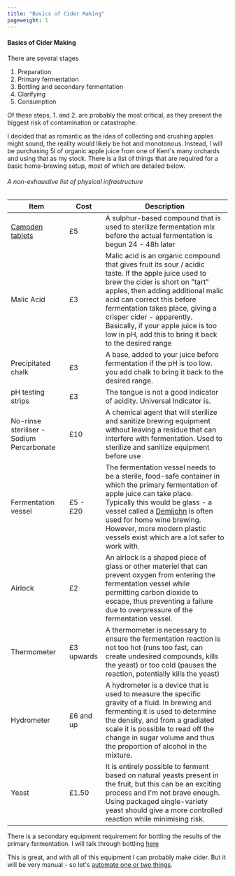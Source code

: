 ```yaml
---
title: "Basics of Cider Making"
pageweight: 1
---
```


#### Basics of Cider Making

There are several stages

1. Preparation
2. Primary fermentation
3. Bottling and secondary fermentation
4. Clarifying
5. Consumption

Of these steps, 1. and 2. are probably the most critical, as they present the biggest risk of contamination or
catastrophe.

I decided that as romantic as the idea of collecting and crushing apples might sound, the reality would likely be hot
and monotonous. Instead, I will
be purchasing 5l of organic apple juice from one of Kent's many orchards and using that as my stock. There is a list of
things that are required for a basic
home-brewing setup, most of which are detailed below.

###### A non-exhaustive list of physical infrastructure

| Item                                                            | Cost       | Description                                                                                                                                                                                                                                                                                                                                                                                                      |
|-----------------------------------------------------------------|------------|------------------------------------------------------------------------------------------------------------------------------------------------------------------------------------------------------------------------------------------------------------------------------------------------------------------------------------------------------------------------------------------------------------------|
| [Campden tablets](https://en.wikipedia.org/wiki/Campden_tablet) | £5         | A sulphur-based compound that is used to sterilize fermentation mix before the actual fermentation is begun 24 - 48h later                                                                                                                                                                                                                                                                                       |
| Malic Acid                                                      | £3         | Malic acid is an organic compound that gives fruit its sour / acidic taste.  If the apple juice used to brew the cider is short on "tart" apples, then adding additional malic acid can correct this before fermentation takes place, giving a crisper cider - apparently.  Basically, if your apple juice is too low in pH, add this to bring it back to the desired range                                      |
| Precipitated chalk                                              | £3         | A base, added to your juice before fermentation if the pH is too low. you add chalk to bring it back to the desired range.                                                                                                                                                                                                                                                                                       |
| pH testing strips                                               | £3         | The tongue is not a good indicator of acidity.  Universal Indicator is.                                                                                                                                                                                                                                                                                                                                          |
| No-rinse steriliser - Sodium Percarbonate                       | £10        | A chemical agent that will sterilize and sanitize brewing equipment without leaving a residue that can interfere with fermentation.  Used to sterilize and sanitize equipment before use                                                                                                                                                                                                                         |
| Fermentation vessel                                             | £5 - £20   | The fermentation vessel needs to be a sterile, food-safe container in which the primary fermentation of apple juice can take place.<br/>Typically this would be glass - a vessel called a [Demijohn](https://dictionary.cambridge.org/images/thumb/demijo_noun_004_1050.jpg?version=6.0.53) is often used for home wine brewing.  However, more modern plastic vessels exist which are a lot safer to work with. |
| Airlock                                                         | £2         | An airlock is a shaped piece of glass or other materiel that can prevent oxygen from entering the fermentation vessel while permitting carbon dioxide to escape, thus preventing a failure due to overpressure of the fermentation vessel.                                                                                                                                                                       |
| Thermometer                                                     | £3 upwards | A thermometer is necessary to ensure the fermentation reaction is not too hot (runs too fast, can create undesired compounds, kills the yeast) or too cold (pauses the reaction, potentially kills the yeast)                                                                                                                                                                                                    |
| Hydrometer                                                      | £6 and up  | A hydrometer is a device that is used to measure the specific gravity of a fluid.  In brewing and fermenting it is used to determine the density, and from a gradiated scale it is possible to read off the change in sugar volume and thus the proportion of alcohol in the mixture.                                                                                                                            |
| Yeast                                                           | £1.50      | It is entirely possible to ferment based on natural yeasts present in the fruit, but this can be an exciting process and I'm not brave enough.  Using packaged single-variety yeast should give a more controlled reaction while minimising risk.                                                                                                                                                                |

There is a secondary equipment requirement for bottling the results of the primary fermentation. I will talk through
bottling [here](bottling)

This is great, and with all of this equipment I can probably make cider. But it will be very manual - so let's [automate
one or two things](control-system).
